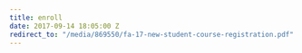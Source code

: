 ```yaml
---
title: enroll
date: 2017-09-14 18:05:00 Z
redirect_to: "/media/869550/fa-17-new-student-course-registration.pdf"
---
```


